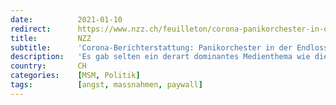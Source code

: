 ```yaml
---
date:          2021-01-10
redirect:      https://www.nzz.ch/feuilleton/corona-panikorchester-in-der-endlosschlaufe-ld.1595242
title:         NZZ
subtitle:      'Corona-Berichterstattung: Panikorchester in der Endlosschlaufe'
description:   'Es gab selten ein derart dominantes Medienthema wie die Corona-Krise. Die Berichterstattung kam einem Panikorchester in der Endlosschlaufe gleich.'
country:       CH
categories:    [MSM, Politik]
tags:          [angst, massnahmen, paywall]
---
```

